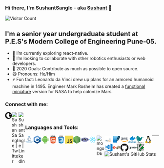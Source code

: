 ### Hi there, I'm SushantSangle - aka [Sushant][website] 👋

![Visitor Count](https://profile-counter.glitch.me/SushantSangle/count.svg)

## I'm a senior year undergraduate student at P.E.S's Modern College of Engineering Pune-05.
- 🌱 I’m currently exploring react-native.
- 👯 I’m looking to collaborate with other robotics enthusiasts or web developers.
- 🥅 2020 Goals: Contribute as much as possible to open source.
- 😄 Pronouns: He/Him
- ⚡ Fun fact:  Leonardo da Vinci drew up plans for an armored humanoid machine in 1495. Engineer Mark Rosheim has created a [functional miniature](https://www.wired.com/2004/11/davinci/) version for NASA to help colonize Mars.

### Connect with me:

[<img align="left" alt="www.sushant.xyz" width="22px" src="https://raw.githubusercontent.com/iconic/open-iconic/master/svg/globe.svg" />][website]
[<img align="left" alt="SushanSangle | Twitter" width="22px" src="https://cdn.jsdelivr.net/npm/simple-icons@v3/icons/twitter.svg" />][twitter]
[<img align="left" alt="SushantSangle | LinkedIn" width="22px" src="https://cdn.jsdelivr.net/npm/simple-icons@v3/icons/linkedin.svg" />][linkedin]

<br />

### Languages and Tools:
<img align="left" alt="" width="26px" src="" />

<img align="left" alt="C " width="26px" src="https://raw.githubusercontent.com/github/explore/master/topics/c/c.png" />
<img align="left" alt="cpp " width="26px" src="https://raw.githubusercontent.com/github/explore/master/topics/cpp/cpp.png" />
<img align="left" alt="Android " width="26px" src="https://raw.githubusercontent.com/github/explore/master/topics/android/android.png" />
<img align="left" alt="HTML " width="26px" src="https://raw.githubusercontent.com/github/explore/master/topics/html/html.png" />
<img align="left" alt="CSS " width="26px" src="https://raw.githubusercontent.com/github/explore/master/topics/css/css.png" />
<img align="left" alt="Javascript" width="26px" src="https://raw.githubusercontent.com/github/explore/master/topics/javascript/javascript.png" />
<img align="left" alt="nodejs " width="26px" src="https://raw.githubusercontent.com/github/explore/master/topics/nodejs/nodejs.png" />
<img align="left" alt="php " width="26px" src="https://raw.githubusercontent.com/github/explore/master/topics/php/php.png" />
<img align="left" alt="React " width="26px" src="https://raw.githubusercontent.com/github/explore/master/topics/react/react.png" />
<img align="left" alt="mongoDb" width="26px" src="https://avatars1.githubusercontent.com/u/45120?s=200&v=4" />
<img align="left" alt="MySQL" width="26px" src="https://raw.githubusercontent.com/github/explore/master/topics/mysql/mysql.png" />
<img align="left" alt="sqlite" width="26px" src="https://raw.githubusercontent.com/github/explore/master/topics/sqlite/sqlite.png" />
<img align="left" alt="AWS " width="26px" src="https://raw.githubusercontent.com/github/explore/80688e429a7d4ef2fca1e82350fe8e3517d3494d/topics/aws/aws.png" />
<img align="left" alt="Docker " width="26px" src="https://raw.githubusercontent.com/github/explore/80688e429a7d4ef2fca1e82350fe8e3517d3494d/topics/docker/docker.png" />
<img align="left" alt="Latex " width="26px" src="https://raw.githubusercontent.com/github/explore/80688e429a7d4ef2fca1e82350fe8e3517d3494d/topics/latex/latex.png" />
<img align="left" alt="Linux " width="26px" src="https://raw.githubusercontent.com/github/explore/80688e429a7d4ef2fca1e82350fe8e3517d3494d/topics/linux/linux.png" />
<img align="left" alt="Visual Studio Code " width="26px" src="https://raw.githubusercontent.com/github/explore/80688e429a7d4ef2fca1e82350fe8e3517d3494d/topics/visual-studio-code/visual-studio-code.png" />
<img align="left" alt="Git" width="26px" src="https://raw.githubusercontent.com/github/explore/80688e429a7d4ef2fca1e82350fe8e3517d3494d/topics/git/git.png" />
<img align="left" alt="GitHub " width="26px" src="https://raw.githubusercontent.com/github/explore/78df643247d429f6cc873026c0622819ad797942/topics/github/github.png" />
<img align="left" alt="bash " width="26px" src="https://raw.githubusercontent.com/github/explore/master/topics/bash/bash.png" />
<img align="left" alt="vim " width="26px" src="https://raw.githubusercontent.com/github/explore/80688e429a7d4ef2fca1e82350fe8e3517d3494d/topics/vim/vim.png" />

<hr>
<img align="left" alt="Sushant's GitHub Stats" src="https://github-readme-stats.vercel.app/api?username=SushantSangle&show_icons=true&hide_border=true" />

[website]: https://www.sushant.xyz/
[twitter]: https://twitter.com/sushant_sangle1
[linkedin]: https://www.linkedin.com/in/sushant-sangle1
